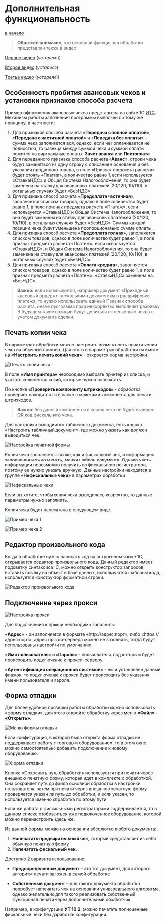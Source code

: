 # Дополнительная функциональность #

[в начало](README.md#навигация)

>**Обратите внимание**, что основной функционал обработки представлен также в видео:

[Первое видео](https://www.youtube.com/watch?v=uVJSKu6wHXE) (_устарело_))

[Второе видео](https://www.youtube.com/watch?v=T3Qr9CJBb48) (_устарело_)

[Третье видео](https://www.youtube.com/watch?v=ZOXDoqp12sk) (_устарело_))

## Особенность пробития авансовых чеков и установки признаков способа расчета ##

Пример оформления авансовых чеков представлена на сайте 1С [ИТС](https://its.1c.ru/db/kkt#content:133:hdoc). Механизм работы заполнения программы выполнен по тому же принципу, в частности:

1. Для признаков способа расчета «**Передача с полной оплатой**», «**Передача с частичной оплатой**» и    «**Передача без оплаты**» - сумма чека заполняется вся, однако, если чек оплачивается не полностью, то разница между суммой чека и суммой оплаты ложится на виртуальные оплаты: **Зачет аванса** или **Постоплата**
2. Для переданного признака способа расчета «**Аванс**», строки чека будут заменяться на одну строку с описанием основания и без указания проданного товара, в поле «Признак предмета расчета» будет стоять «Платеж», а количество равно 1, если используется «СтавкаНДС» и Общая Система Налогообложения, то она будет заменена на ставку для авансовых платежей (20/120, 10/110), в остальных случаях будет «БезНДС»
3. Для признака способ расчета «**Предоплата частичная**», заполняется списком товаров, однако в поле количество будет равно 1, в поле признак предмета расчета «Платеж», если используется «СтавкаНДС и Общая Система Налогообложения, то она будет заменена на ставку для авансовых платежей (20/120, 10/110), в остальных случаях будет «БезНДС». Суммы каждой позиции чека будут уменьшена пропорционально сумме оплаты.
4. Для признака способ расчета «**Предоплата полная**», заполняется списком товаров, однако в поле количество будет равно 1, в поле признак предмета расчета «Платеж», если используется «СтавкаНДС», и Общая Система Налогообложения, то она будет заменена на ставку для авансовых платежей (20/120, 10/110), в остальных случаях будет «БезНДС».
5. Для признака способ расчета «**Оплата кредита**», заполняется списком товаров, однако в поле количество будет равно 1, в поле признак предмета расчета «Платеж», «СтавкаНДС» заменена на «БезНДС».

>**Важно:** если используется, например документ «Приходный кассовый ордер» с несколькими документам в расшифровке платежа, то нужно использовать единый Признак способа расчета, иначе программа пока некорректно выполняет разбивку. В будущем такие позиции будут делиться на несколько чеков с учетом
документа сделки.

## Печать копии чека ##

В параметрах обработки можно настроить возможность печати копии чека на обычный принтер. Для этого в параметрах обработки нажмите на **«Настроить печать копий чека»** - откроется форма настройки.

![Печать копии чека](media/85c0535ea9885a4f5c406ff54a59bf68.png)

В поле **«Имя принтера»** необходимо выбрать принтер из списка, и указать количество копий, которые нужно напечатать.

По кнопке **«Проверить компоненту штрихкодов»** - обработка проверяет находится ли в папке с макетами компонента для печати штрихкодов.
> **Важно**: без данной компоненты в копию чека не будет выведен QR код фискального чека.

Для настройка выводимого табличного документа, есть кнопка «Настроить табличный документ», где можно указать как должен выводиться чек.

![Настройка печатной формы](media/a5cf5ca2af0ba83a9200ce5f9df9a701.png)

Копия чека заполняется также, как и фискальный чек, и информацию заполнения можно менять, меняя шаблон документа. Однако часть информации невозможно получить из фискального регистратора, поэтому ее нужно указать вручную. Данные настройки находятся в группе «**Нефискальные чеки**» в параметрах обработки

![Нефискальные чеки](media/e9124ad482e65c03dd60974058f24c64.png)

Если вы хотите, чтобы копия чека выводилась корректно, то данные параметры нужно заполнить.

Копия чека будет напечатана в следующем виде.

![Пример чека 1](media/65d40f967a3c131d111c2bd28ed85b70.jpg)

![Пример чека 2](media/7f277e0724ce8de5c6b3763fe7788931.jpg)

## Редактор произвольного кода ##

Когда в обработке нужно написать код на встроенном языке 1С, открывается редактор произвольного кода. Данный редактор имеет подсветку синтаксиса 1С, можно открыть конструктор запросов, вставить ссылку на объект в базе данных, используются шаблоны кода, используется конструктор форматной строки.

![Редактор произвольного кода](media/5c4b20ad3069e1f0020b8591181922b7.jpg)

## Подключение через прокси ##

![Настройка прокси](media/6dc6c759d35c2fba305e80a530420ac5.png)

Для подключения к прокси необходимо заполнить:

«**Адрес**» - он заполняется в формате «http://адрес:порт», либо «https://адрес:порт», адрес прокси-сервера можно не заполнять, тогда будут использованы настройки по умолчанию.

«**Имя пользователя**» и «**Пароль**» - пользователя, под которым будет происходить подключение к прокси-серверу.

«**Аутентификация операционной системой**» - если установлен данный флажок, то подключение к прокси будет происходить без указания имени пользователя и пароля.

## Форма отладки ##

Для более удобной проверки работы обработки можно использовать «форму отладки», для этого откройте обработку через меню **«Файл»** - **«Открыть»**.

![Меню формы отладки](media/3c1b15272f1a73f0e2a998a1f5128c26.png)

Если конфигурация, в которой была открыта форма отладки не поддерживает работу с торговым оборудованием, то в этом окне можно самостоятельно добавить подключение к новому оборудованию.

![Форма отладки](media/6282ed2ce6a09e2943592547d2006975.png)

Кнопка «Сохранить путь обработки» используется при печати через внешнюю печатную форму, которая идет в комплекте с обработкой. Она сохраняет путь до файла основной обработки в настройки пользователя, затем при печати через внешнюю
печатную форму проверяется указан ли путь до обработки, и если указан, то используется именно обработка по этому пути.

Если же работа с фискальными регистраторами поддерживается, то в данном списке отобразиться уже подключенное оборудование, которой можно перенастроить здесь же.

Из данной формы можно на основании абсолютно любого документа:

1. **Напечатать предварительный чек**, который представляет из себя обычную печатную форму
1. **Напечатать фискальный чек.**

Доступно 2 варианта использование:

- **Предопределенный документ** – это тот документ, для которого алгоритм печати заложен в самой обработке

- **Собственный документ** – для такого документа обработка попробует напечатать чек на основании универсального алгоритма, однако желательно для такого реализовать собственный функционал печати через дополнительный обработчик.

Например, в конфигурации **УТ 10.2**, можно печатать полноценные фискальные чеки без доработки конфигурации.
